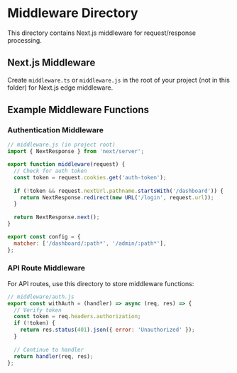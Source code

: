 # Middleware Directory

This directory contains Next.js middleware for request/response processing.

## Next.js Middleware

Create `middleware.ts` or `middleware.js` in the root of your project (not in this folder) for Next.js edge middleware.

## Example Middleware Functions

### Authentication Middleware
```javascript
// middleware.js (in project root)
import { NextResponse } from 'next/server';

export function middleware(request) {
  // Check for auth token
  const token = request.cookies.get('auth-token');
  
  if (!token && request.nextUrl.pathname.startsWith('/dashboard')) {
    return NextResponse.redirect(new URL('/login', request.url));
  }
  
  return NextResponse.next();
}

export const config = {
  matcher: ['/dashboard/:path*', '/admin/:path*'],
};
```

### API Route Middleware
For API routes, use this directory to store middleware functions:

```javascript
// middleware/auth.js
export const withAuth = (handler) => async (req, res) => {
  // Verify token
  const token = req.headers.authorization;
  if (!token) {
    return res.status(401).json({ error: 'Unauthorized' });
  }
  
  // Continue to handler
  return handler(req, res);
};
```